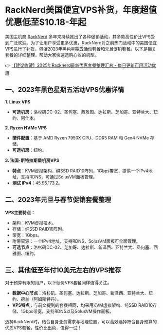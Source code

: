 # RackNerd美国便宜VPS补货，年度超值优惠低至$10.18-年起

美国主机商 [RackNerd](https://bit.ly/Rack_Nerd) 多年来持续推出了各种促销活动，其多款高性价比VPS受到广泛欢迎。为了让用户享受更多优惠，RackNerd对之前热门活动中的美国便宜VPS进行了补货，包括2023年黑色星期五活动套餐和元旦促销套餐。以下是相关套餐的详细整理，帮助大家快速选购心仪的机型。

👉 [【建议收藏】2025年Racknerd最新优惠套餐整理汇总 - 每日更新可用活动优惠](https://bit.ly/Rack_Nerd)

## 一、2023年黑色星期五活动VPS优惠详情

**1. Linux VPS**

- **可选机房**：洛杉矶DC-02、圣何塞、西雅图、达拉斯、芝加哥、亚特兰大、纽约、阿什本。

**2. Ryzen NVMe VPS**

- **硬件配置**：基于 AMD Ryzen 7950X CPU、DDR5 RAM 和 Gen4 NVMe 存储。
- **可选机房**：纽约。

**3. 法国-斯特拉斯堡机房VPS**

- **特点**：KVM虚拟架构，纯SSD RAID10阵列，1Gbps带宽，提供一个IPv4地址，支持RDNS，可通过SolusVM面板管理。
- **测试 IPv4**：45.95.173.2。

## 二、2023年元旦与春节促销套餐整理

**VPS主要特点：**

- 架构：KVM虚拟技术。
- 存储：纯SSD RAID10阵列。
- 带宽：1Gbps。
- 附带资源：一个IPv4地址，支持RDNS，SolusVM面板可全面管理。
- **可选节点**：洛杉矶DC-02、芝加哥、达拉斯、新泽西、亚特兰大、圣何塞、西雅图、纽约。

## 三、其他低至年付10美元左右的VPS推荐

对于预算有限的用户，以下低价VPS套餐同样值得关注。

- **数据中心节点**：洛杉矶、圣何塞、达拉斯、芝加哥、新泽西、亚特兰大、纽约、荷兰（阿姆斯特丹）。
- **VPS特点**：与前文提到的套餐相同，均采用KVM虚拟架构、纯SSD RAID10存储、1Gbps带宽，支持RDNS以及SolusVM操作面板。

选择RackNerd时，结合自身业务需求与地理位置，可以高效选择符合自身预算的优质VPS套餐，性价比出色，值得一试！
